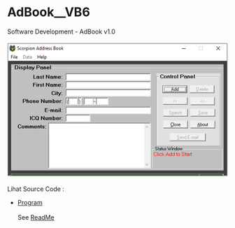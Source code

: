# AdBook__VB6
Software Development - AdBook v1.0 <br><br>
<img src="https://github.com/RizkyKhapidsyah/AdBook__VB6/blob/main/result/001.PNG"><br><br>
Lihat Source Code : <br>
- <a href="https://github.com/RizkyKhapidsyah/AdBook__VB6">Program</a><br><br>
 See <a href="https://github.com/RizkyKhapidsyah/AdBook__VB6/blob/main/ReadMe.txt">ReadMe</a>
